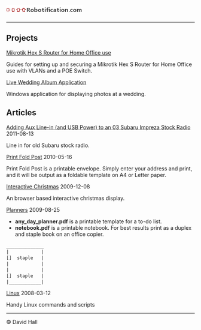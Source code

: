 # ![Robotification.com](robotification.png)
---

## Projects

[Mikrotik Hex S Router for Home Office use](https://github.com/hallzhallz/Mikrotik-Hex-S)

Guides for setting up and securing a Mikrotik Hex S Router for Home Office use with VLANs and a POE Switch.

[Live Wedding Album Application](https://github.com/hallzhallz/LiveWeddingAlbum)

Windows application for displaying photos at a wedding.



## Articles

[Adding Aux Line-in (and USB Power) to an 03 Subaru Impreza Stock Radio](/LineInSubaruImprezaStockRadio)
2011-08-13

Line in for old Subaru stock radio.


[Print Fold Post](https://hallzhallz.github.io/PrintFoldPost/index.htm)
2010-05-16

Print Fold Post is a printable envelope. Simply enter your address and print, and it will be output as a foldable template on A4 or Letter paper.

[Interactive Christmas](https://hallzhallz.github.io/InteractiveChristmas/index.htm)
2009-12-08

An browser based interactive christmas display.

[Planners](/Planners)
2009-08-25

- **any_day_planner.pdf** is a printable template for a to-do list.
- **notebook.pdf** is a printable notebook. For best results print as a duplex and staple book on an office copier.
```
______________
|            |
[]  staple   |
|            |
|            |
[]  staple   |
|____________|
```

[Linux](/Linux)
2008-03-12

Handy Linux commands and scripts

---

&copy; David Hall
